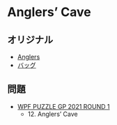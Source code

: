 # Anglers’ Cave

## オリジナル
- [Anglers](anglers.md)
- [バッグ](cave.md)

## 問題
- [WPF PUZZLE GP 2021 ROUND 1](../questions/wpfpgp2021_1.md)
	- 12\. Anglers’ Cave
